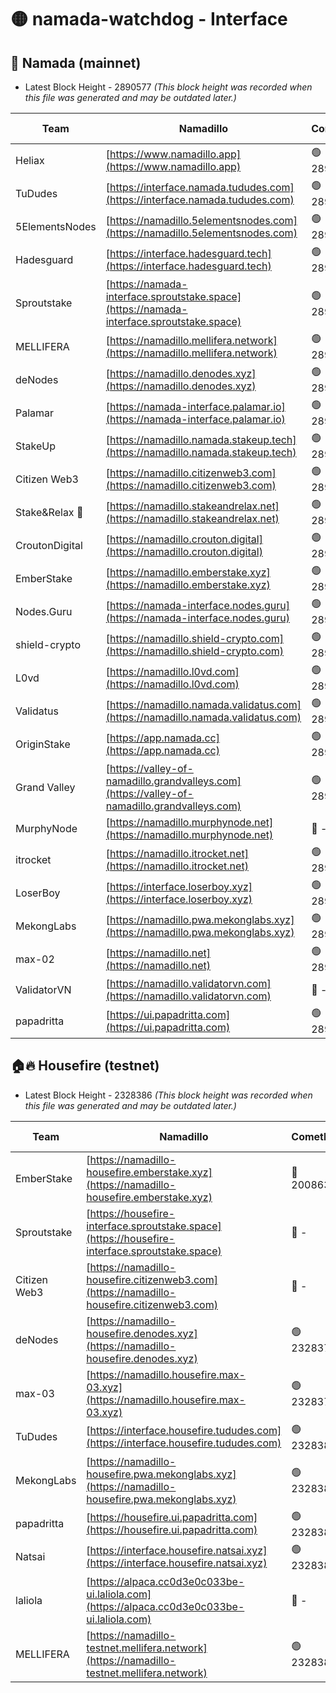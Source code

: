 # 🟡 namada-watchdog - Interface

## 🚀 Namada (mainnet)
- Latest Block Height - 2890577 *(This block height was recorded when this file was generated and may be outdated later.)*

| Team | Namadillo | CometBFT | Indexer | MASP Indexer |
|-|-|-|-|-|
| Heliax | [https://www.namadillo.app](https://www.namadillo.app) | 🟢 2890557 | 🟢 2890557 | 🟢 2890557 |
| TuDudes | [https://interface.namada.tududes.com](https://interface.namada.tududes.com) | 🟢 2890557 | 🟢 2890557 | 🟢 2890557 |
| 5ElementsNodes | [https://namadillo.5elementsnodes.com](https://namadillo.5elementsnodes.com) | 🟢 2890558 | 🟢 2890557 | 🟢 2890558 |
| Hadesguard | [https://interface.hadesguard.tech](https://interface.hadesguard.tech) | 🟢 2890559 | 🟢 2890558 | 🟢 2890558 |
| Sproutstake | [https://namada-interface.sproutstake.space](https://namada-interface.sproutstake.space) | 🟢 2890559 | 🔴 2797937 | 🟢 2890559 |
| MELLIFERA | [https://namadillo.mellifera.network](https://namadillo.mellifera.network) | 🟢 2890560 | 🟢 2890560 | 🟢 2890560 |
| deNodes | [https://namadillo.denodes.xyz](https://namadillo.denodes.xyz) | 🟢 2890561 | 🟢 2890561 | 🟢 2890561 |
| Palamar | [https://namada-interface.palamar.io](https://namada-interface.palamar.io) | 🟢 2890562 | 🟢 2890562 | 🟢 2890562 |
| StakeUp | [https://namadillo.namada.stakeup.tech](https://namadillo.namada.stakeup.tech) | 🟢 2890563 | 🟢 2890563 | 🟢 2890562 |
| Citizen Web3 | [https://namadillo.citizenweb3.com](https://namadillo.citizenweb3.com) | 🟢 2890564 | 🟢 2890563 | 🟢 2890564 |
| Stake&Relax 🦥 | [https://namadillo.stakeandrelax.net](https://namadillo.stakeandrelax.net) | 🟢 2890564 | 🟢 2890564 | 🟢 2890564 |
| CroutonDigital | [https://namadillo.crouton.digital](https://namadillo.crouton.digital) | 🟢 2890565 | 🟢 2890565 | 🟢 2890565 |
| EmberStake | [https://namadillo.emberstake.xyz](https://namadillo.emberstake.xyz) | 🟢 2890566 | 🟢 2890566 | 🟢 2890566 |
| Nodes.Guru | [https://namada-interface.nodes.guru](https://namada-interface.nodes.guru) | 🟢 2890566 | 🟢 2890566 | 🟢 2890566 |
| shield-crypto | [https://namadillo.shield-crypto.com](https://namadillo.shield-crypto.com) | 🟢 2890567 | 🟢 2890567 | 🟢 2890567 |
| L0vd | [https://namadillo.l0vd.com](https://namadillo.l0vd.com) | 🟢 2890568 | 🟢 2890568 | 🟢 2890568 |
| Validatus | [https://namadillo.namada.validatus.com](https://namadillo.namada.validatus.com) | 🟢 2890569 | 🟢 2890569 | 🟢 2890569 |
| OriginStake | [https://app.namada.cc](https://app.namada.cc) | 🟢 2890570 | 🟢 2890570 | 🟢 2890570 |
| Grand Valley | [https://valley-of-namadillo.grandvalleys.com](https://valley-of-namadillo.grandvalleys.com) | 🟢 2890570 | 🟢 2890570 | 🟢 2890570 |
| MurphyNode | [https://namadillo.murphynode.net](https://namadillo.murphynode.net) | 🔴 - | 🔴 - | 🔴 - |
| itrocket | [https://namadillo.itrocket.net](https://namadillo.itrocket.net) | 🟢 2890573 | 🟢 2890573 | 🟢 2890573 |
| LoserBoy | [https://interface.loserboy.xyz](https://interface.loserboy.xyz) | 🟢 2890574 | 🟢 2890573 | 🟢 2890574 |
| MekongLabs | [https://namadillo.pwa.mekonglabs.xyz](https://namadillo.pwa.mekonglabs.xyz) | 🟢 2890574 | 🟢 2890574 | 🟢 2890574 |
| max-02 | [https://namadillo.net](https://namadillo.net) | 🟢 2890575 | 🟢 2890575 | 🟢 2890575 |
| ValidatorVN | [https://namadillo.validatorvn.com](https://namadillo.validatorvn.com) | 🔴 - | 🔴 - | 🔴 - |
| papadritta | [https://ui.papadritta.com](https://ui.papadritta.com) | 🟢 2890577 | 🟢 2890577 | 🔴 2806794 |

## 🏠🔥 Housefire (testnet)
- Latest Block Height - 2328386 *(This block height was recorded when this file was generated and may be outdated later.)*

| Team | Namadillo | CometBFT | Indexer | MASP Indexer |
|-|-|-|-|-|
| EmberStake | [https://namadillo-housefire.emberstake.xyz](https://namadillo-housefire.emberstake.xyz) | 🔴 2008636 | 🔴 - | 🔴 - |
| Sproutstake | [https://housefire-interface.sproutstake.space](https://housefire-interface.sproutstake.space) | 🔴 - | 🔴 - | 🔴 - |
| Citizen Web3 | [https://namadillo-housefire.citizenweb3.com](https://namadillo-housefire.citizenweb3.com) | 🔴 - | 🟢 2328378 | 🟢 2328378 |
| deNodes | [https://namadillo-housefire.denodes.xyz](https://namadillo-housefire.denodes.xyz) | 🟢 2328378 | 🟢 2328378 | 🟢 2328379 |
| max-03 | [https://namadillo.housefire.max-03.xyz](https://namadillo.housefire.max-03.xyz) | 🟢 2328379 | 🔴 2167206 | 🟢 2328379 |
| TuDudes | [https://interface.housefire.tududes.com](https://interface.housefire.tududes.com) | 🟢 2328380 | 🟢 2328380 | 🟢 2328380 |
| MekongLabs | [https://namadillo-housefire.pwa.mekonglabs.xyz](https://namadillo-housefire.pwa.mekonglabs.xyz) | 🟢 2328380 | 🟢 2328380 | 🟢 2328380 |
| papadritta | [https://housefire.ui.papadritta.com](https://housefire.ui.papadritta.com) | 🟢 2328381 | 🟢 2328381 | 🔴 - |
| Natsai | [https://interface.housefire.natsai.xyz](https://interface.housefire.natsai.xyz) | 🟢 2328383 | 🟢 2328383 | 🟢 2328383 |
| laliola | [https://alpaca.cc0d3e0c033be-ui.laliola.com](https://alpaca.cc0d3e0c033be-ui.laliola.com) | 🔴 - | 🔴 - | 🔴 - |
| MELLIFERA | [https://namadillo-testnet.mellifera.network](https://namadillo-testnet.mellifera.network) | 🟢 2328386 | 🟢 2328385 | 🟢 2328386 |

